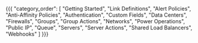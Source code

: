 {{{
  "category_order": [
    "Getting Started",
    "Link Definitions",
    "Alert Policies",
    "Anti-Affinity Policies",
    "Authentication",
    "Custom Fields",
    "Data Centers",
    "Firewalls",
    "Groups",
    "Group Actions",
    "Networks",
    "Power Operations",
    "Public IP",
    "Queue",
    "Servers",
    "Server Actions",
    "Shared Load Balancers",
    "Webhooks"
  ]
}}}
